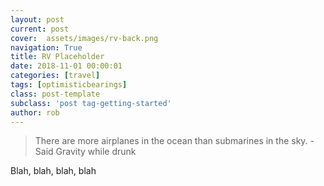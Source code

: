 ```yaml
---
layout: post
current: post
cover:  assets/images/rv-back.png
navigation: True
title: RV Placeholder
date: 2018-11-01 00:00:01
categories: [travel]
tags: [optimisticbearings]
class: post-template
subclass: 'post tag-getting-started'
author: rob
---
```

> There are more airplanes in the ocean than submarines in the sky. -Said Gravity while drunk

Blah, blah, blah, blah

